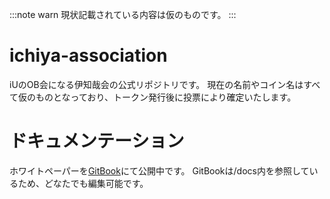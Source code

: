 :::note warn
現状記載されている内容は仮のものです。
:::

# ichiya-association
iUのOB会になる伊知哉会の公式リポジトリです。
現在の名前やコイン名はすべて仮のものとなっており、トークン発行後に投票により確定いたします。

# ドキュメンテーション
ホワイトペーパーを[GitBook](https://daichi-y.gitbook.io/ichiya-association/)にて公開中です。
GitBookは/docs内を参照しているため、どなたでも編集可能です。
